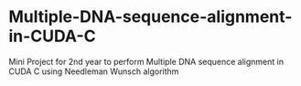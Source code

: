# Multiple-DNA-sequence-alignment-in-CUDA-C
Mini Project for 2nd year to perform Multiple DNA sequence alignment in CUDA C using Needleman Wunsch algorithm
